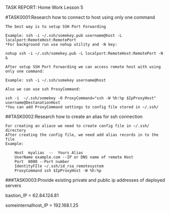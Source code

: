 TASK REPORT: Home Work Lesson 5


#TASK0001:Research how to connect to host  using only one command

    The best way is to setup SSH Port Forwarding

    Example: ssh -i ~/.ssh/somekey.pub username@host -L localport:RemoteHost:RemotePort
    *For background run use nohup utility and -N key:

    nohup ssh -i ~/.ssh/somekey.pub -L localport:RemoteHost:RemotePort -N &

    After setup SSH Port Forwarding we can access remote host with using
    only one command:

    Example: ssh -i ~/.ssh/somekey username@host

    Also we can use ssh ProxyCommand:

    ssh -i  ~/.ssh/somekey -0 ProxyCommand="ssh -W %h:%p $IpProxyHost" username@DestanationHost
    *You can add ProxyCommand settings to config file stored in ~/.ssh/

##TASK0002:Research how to create an alias for ssh connection

    For creating an aliace we need to create config file in ~/.ssh/ directory
    After creating the config file, we need add alias records in to the file
    Example:

		Host  myalias  --  Yours Alias
		UserName example.com --IP or DNS name of remote Host
		Port  0000 --Port number
		IdentityFIle ~/.ssh/id_rsa_remotesystem
		ProxyCommand ssh $IpProxyHost -W %h:%p

###TASK0003:Provide existing private and public ip addresses of deployed servers

   bastion_IP = 62.84.124.81

   someinternalhost_IP = 192.168.1.25
